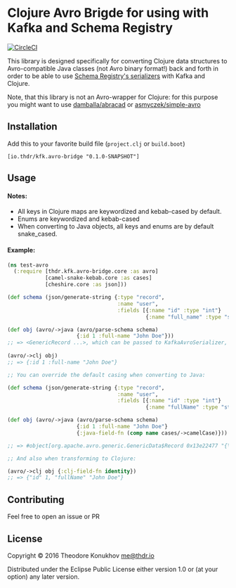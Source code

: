 # Clojure Avro Brigde for using with Kafka and Schema Registry
[![CircleCI](https://circleci.com/gh/konukhov/kfk-avro-bridge.svg?style=shield)](https://circleci.com/gh/konukhov/kfk-avro-bridge)

This library is designed specifically for converting Clojure data structures to Avro-compatible Java classes (not Avro binary format!) back and forth in order to be able to use [Schema Registry's serializers](https://github.com/confluentinc/schema-registry/blob/master/avro-serializer/src/main/java/io/confluent/kafka/serializers/KafkaAvroSerializer.java) with Kafka and Clojure. 

Note, that this library is not an Avro-wrapper for Clojure: for this purpose you might want to use [damballa/abracad](https://github.com/damballa/abracad) or [asmyczek/simple-avro](https://github.com/asmyczek/simple-avro)

## Installation

Add this to your favorite build file (`project.clj` or `build.boot`)

`[io.thdr/kfk.avro-bridge "0.1.0-SNAPSHOT"]`

## Usage

#### Notes: ####

+ All keys in Clojure maps are keywordized and kebab-cased by default.
+ Enums are keywordized and kebab-cased
+ When converting to Java objects, all keys and enums are by default snake_cased.

#### Example: ####

```clojure
(ns test-avro
  (:require [thdr.kfk.avro-bridge.core :as avro]
            [camel-snake-kebab.core :as cases]
            [cheshire.core :as json]))

(def schema (json/generate-string {:type "record",
                                   :name "user",
								   :fields [{:name "id" :type "int"}
                                            {:name "full_name" :type "string"}]}))

(def obj (avro/->java (avro/parse-schema schema)
                      {:id 1 :full-name "John Doe"})) 
;; => <GenericRecord ...>, which can be passed to KafkaAvroSerializer, for example
  
(avro/->clj obj) 
;; => {:id 1 :full-name "John Doe"}

;; You can override the default casing when converting to Java:

(def schema (json/generate-string {:type "record",
                                   :name "user",
								   :fields [{:name "id" :type "int"}
                                            {:name "fullName" :type "string"}]}))

(def obj (avro/->java (avro/parse-schema schema)
                      {:id 1 :full-name "John Doe"}
                      {:java-field-fn (comp name cases/->camelCase)}))

;; => #object[org.apache.avro.generic.GenericData$Record 0x13e22477 "{\"id\": 1, \"fullName\": \"John Doe\"}"]

;; And also when transforming to Clojure:

(avro/->clj obj {:clj-field-fn identity})
;; => {"id" 1, "fullName" "John Doe"}
```

## Contributing

Feel free to open an issue or PR

## License

Copyright © 2016 Theodore Konukhov <me@thdr.io>

Distributed under the Eclipse Public License either version 1.0 or (at your option) any later version.

